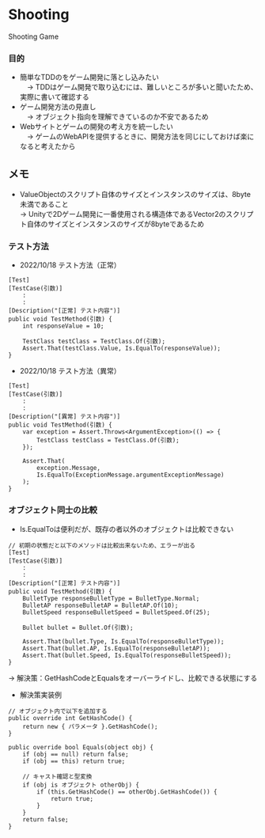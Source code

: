 # Shooting
Shooting Game

### 目的
 * 簡単なTDDのをゲーム開発に落とし込みたい<br>
 　-> TDDはゲーム開発で取り込むには、難しいところが多いと聞いたため、実際に書いて確認する
 * ゲーム開発方法の見直し<br>
 　-> オブジェクト指向を理解できているのか不安であるため
 * Webサイトとゲームの開発の考え方を統一したい<br>
 　-> ゲームのWebAPIを提供するときに、開発方法を同じにしておけば楽になると考えたから

## メモ
 * ValueObjectのスクリプト自体のサイズとインスタンスのサイズは、8byte未満であること<br>
   -> Unityで2Dゲーム開発に一番使用される構造体であるVector2のスクリプト自体のサイズとインスタンスのサイズが8byteであるため

### テスト方法

* 2022/10/18 テスト方法（正常）
```
[Test]
[TestCase(引数)]
    :
    :
[Description("[正常] テスト内容")]
public void TestMethod(引数) {
    int responseValue = 10;

    TestClass testClass = TestClass.Of(引数);
    Assert.That(testClass.Value, Is.EqualTo(responseValue));
}
```

* 2022/10/18 テスト方法（異常）
```
[Test]
[TestCase(引数)]
    :
    :
[Description("[異常] テスト内容")]
public void TestMethod(引数) {
    var exception = Assert.Throws<ArgumentException>(() => {
        TestClass testClass = TestClass.Of(引数);
    });

    Assert.That(
        exception.Message,
        Is.EqualTo(ExceptionMessage.argumentExceptionMessage)
    );
}
```

### オブジェクト同士の比較

* Is.EqualToは便利だが、既存の者以外のオブジェクトは比較できない
```
// 初期の状態だと以下のメソッドは比較出来ないため、エラーが出る
[Test]
[TestCase(引数)]
    :
    :
[Description("[正常] テスト内容")]
public void TestMethod(引数) {
    BulletType responseBulletType = BulletType.Normal;
    BulletAP responseBulletAP = BulletAP.Of(10);
    BulletSpeed responseBulletSpeed = BulletSpeed.Of(25);

    Bullet bullet = Bullet.Of(引数);

    Assert.That(bullet.Type, Is.EqualTo(responseBulletType));
    Assert.That(bullet.AP, Is.EqualTo(responseBulletAP));
    Assert.That(bullet.Speed, Is.EqualTo(responseBulletSpeed));
}
```
-> 解決策：GetHashCodeとEqualsをオーバーライドし、比較できる状態にする

* 解決策実装例
```
// オブジェクト内で以下を追加する
public override int GetHashCode() {
    return new { パラメータ }.GetHashCode();
}

public override bool Equals(object obj) {
    if (obj == null) return false;
    if (obj == this) return true;

    // キャスト確認と型変換
    if (obj is オブジェクト otherObj) {
        if (this.GetHashCode() == otherObj.GetHashCode()) {
            return true;
        }
    }
    return false;
}
```